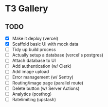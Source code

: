 # T3 Gallery

## TODO

- [x] Make it deploy (vercel)
- [x] Scaffold basic UI with mock data
- [ ] Tidy up build process
- [ ] Actually setup a database (vercel's postgres)
- [ ] Attach database to UI
- [ ] Add authentication (w/ Clerk)
- [ ] Add image upload
- [ ] Error management (w/ Sentry)
- [ ] Routing/image page (parallel route)
- [ ] Delete button (w/ Server Actions)
- [ ] Analytics (posthog)
- [ ] Ratelimiting (upstash)